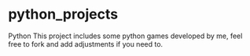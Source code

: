 # python_projects
Python
This project includes some python games developed by me, feel free to fork and add adjustments if you need to.
